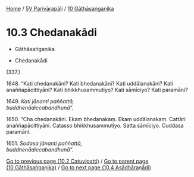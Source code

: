 
[Home](/) / [5V Parivārapāḷi](../../5V.md) / [10 Gāthāsaṅgaṇika](../10.md)

# 10.3 Chedanakādi

* Gāthāsaṅgaṇika

* Chedanakādi

(337.)

1648\. “Kati chedanakāni? Kati bhedanakāni? Kati uddālanakāni? Kati anaññapācittiyāni? Kati bhikkhusammutiyo? Kati sāmīciyo? Kati paramāni?

1649\. _Kati jānanti paññattā,_  
_buddhenādiccabandhunā”._  


1650\. “Cha chedanakāni. Ekaṃ bhedanakaṃ. Ekaṃ uddālanakaṃ. Cattāri anaññapācittiyāni. Catasso bhikkhusammutiyo. Satta sāmīciyo. Cuddasa paramāni.

1651\. _Sodasa jānanti paññattā,_  
_buddhenādiccabandhunā”._  


[Go to previous page (10.2 Catuvipatti)](10.2.md) / [Go to parent page (10 Gāthāsaṅgaṇika)](../10.md) / [Go to next page (10.4 Asādhāraṇādi)](10.4.md)


